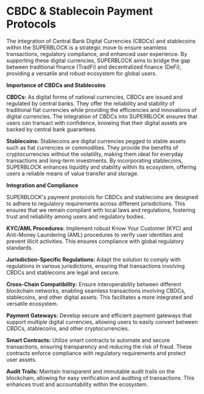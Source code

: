 # CBDC & Stablecoin Payment Protocols

The integration of Central Bank Digital Currencies (CBDCs) and stablecoins within the SUPERBLOCK is a strategic move to ensure seamless transactions, regulatory compliance, and enhanced user experience. By supporting these digital currencies, SUPERBLOCK aims to bridge the gap between traditional finance (TradFi) and decentralized finance (DeFi), providing a versatile and robust ecosystem for global users.

**Importance of CBDCs and Stablecoins**

**CBDCs:** As digital forms of national currencies, CBDCs are issued and regulated by central banks. They offer the reliability and stability of traditional fiat currencies while providing the efficiencies and innovations of digital currencies. The integration of CBDCs into SUPERBLOCK ensures that users can transact with confidence, knowing that their digital assets are backed by central bank guarantees.

**Stablecoins:** Stablecoins are digital currencies pegged to stable assets such as fiat currencies or commodities. They provide the benefits of cryptocurrencies without the volatility, making them ideal for everyday transactions and long-term investments. By incorporating stablecoins, SUPERBLOCK enhances liquidity and stability within its ecosystem, offering users a reliable means of value transfer and storage.

**Integration and Compliance**

SUPERBLOCK's payment protocols for CBDCs and stablecoins are designed to adhere to regulatory requirements across different jurisdictions. This ensures that we remain compliant with local laws and regulations, fostering trust and reliability among users and regulatory bodies.

**KYC/AML Procedures:** Implement robust Know Your Customer (KYC) and Anti-Money Laundering (AML) procedures to verify user identities and prevent illicit activities. This ensures compliance with global regulatory standards.

**Jurisdiction-Specific Regulations:** Adapt the solution to comply with regulations in various jurisdictions, ensuring that transactions involving CBDCs and stablecoins are legal and secure.

**Cross-Chain Compatibility:** Ensure interoperability between different blockchain networks, enabling seamless transactions involving CBDCs, stablecoins, and other digital assets. This facilitates a more integrated and versatile ecosystem.

**Payment Gateways:** Develop secure and efficient payment gateways that support multiple digital currencies, allowing users to easily convert between CBDCs, stablecoins, and other cryptocurrencies.

**Smart Contracts:** Utilize smart contracts to automate and secure transactions, ensuring transparency and reducing the risk of fraud. These contracts enforce compliance with regulatory requirements and protect user assets.

**Audit Trails:** Maintain transparent and immutable audit trails on the blockchain, allowing for easy verification and auditing of transactions. This enhances trust and accountability within the ecosystem.
